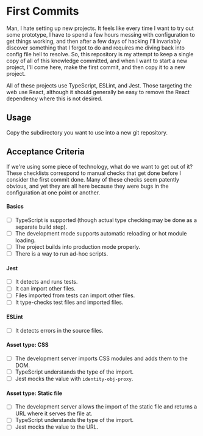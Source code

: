 # First Commits

Man, I hate setting up new projects. It feels like every time I want to try out some prototype, I have to spend a few hours messing with configuration to get things working, and then after a few days of hacking I'll invariably discover something that I forgot to do and requires me diving back into config file hell to resolve. So, this repository is my attempt to keep a single copy of all of this knowledge committed, and when I want to start a new project, I'll come here, make the first commit, and then copy it to a new project.

All of these projects use TypeScript, ESLint, and Jest. Those targeting the web use React, although it should generally be easy to remove the React dependency where this is not desired.

## Usage

Copy the subdirectory you want to use into a new git repository.

## Acceptance Criteria

If we're using some piece of technology, what do we want to get out of it? These checklists correspond to manual checks that get done before I consider the first commit done. Many of these checks seem patently obvious, and yet they are all here because they were bugs in the configuration at one point or another.

#### Basics

- [ ] TypeScript is supported (though actual type checking may be done as a separate build step).
- [ ] The development mode supports automatic reloading or hot module loading.
- [ ] The project builds into production mode properly.
- [ ] There is a way to run ad-hoc scripts.

#### Jest

- [ ] It detects and runs tests.
- [ ] It can import other files.
- [ ] Files imported from tests can import other files.
- [ ] It type-checks test files and imported files.

#### ESLint

- [ ] It detects errors in the source files.

#### Asset type: CSS

- [ ] The development server imports CSS modules and adds them to the DOM.
- [ ] TypeScript understands the type of the import.
- [ ] Jest mocks the value with `identity-obj-proxy`.

#### Asset type: Static file

- [ ] The development server allows the import of the static file and returns a URL where it serves the file at.
- [ ] TypeScript understands the type of the import.
- [ ] Jest mocks the value to the URL.